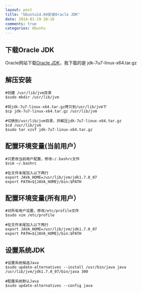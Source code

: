 ```yaml
---
layout: post
title: "Ubuntu14.04安装Oracle JDK"
date: 2014-01-19 20:16
comments: true
categories: Ubuntu
---
```


## 下载Oracle JDK
Oracle网站下载[Oracle JDK](http://www.oracle.com/technetwork/java/javase/downloads/index.html)，我下载的是 jdk-7u7-linux-x64.tar.gz

## 解压安装
```
#创建 /usr/lib/jvm目录
$sudo mkdir /usr/lib/jvm

#将jdk-7u7-linux-x64.tar.gz拷贝到/usr/lib/jvm下
$cp jdk-7u7-linux-x64.tar.gz /usr/lib/jvm

#切换到/usr/lib/jvm目录，并解压jdk-7u7-linux-x64.tar.gz
$cd /usr/lib/jvm
$sudo tar xzvf jdk-7u7-linux-x64.tar.gz
```

## 配置环境变量(当前用户）
```
#只更改当前用户配置，修改~/.bashrc文件
$vim ~/.bashrc

#在文件末尾加入以下两行
export JAVA_HOME=/usr/lib/jvm/jdk1.7.0_07
export PATH=${JAVA_HOME}/bin:$PATH
```

## 配置环境变量(所有用户）
```
#对所有用户设置，修改/etc/profile文件
$sudo vim /etc/profile

#在文件末尾加入以下两行
export JAVA_HOME=/usr/lib/jvm/jdk1.7.0_07
export PATH=${JAVA_HOME}/bin:$PATH
```

## 设置系统JDK
```
#设置系统候选Java
$sudo update-alternatives --install /usr/bin/java java /usr/lib/jvm/jdk1.7.0_07/bin/java 300

#配置系统默认Java
$sudo update-alternatives --config java
```
